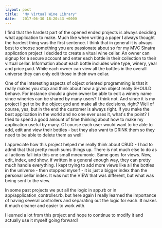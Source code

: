 ```yaml
---
layout: post
title:  "My Virtual Wine Library"
date:   2017-06-30 18:20:43 +0000
---
```



I find that the hardest part of the opened ended projects is always deciding what application to make.  Much like when writing a paper I always thought the hardest thing was the first sentence.  I think that in general it is always best to choose something you are passionate about so for my MVC Sinatra application project I decided to create a vitual wine cellar.  An owner can signup for a secure account and enter each bottle in their collection to their virtual cellar.  Information about each bottle includes wine type, winery, year and price paid.  While each owner can view all the bottles in the overall universe they can only edit those in their own cellar.

One of the interesting aspects of object oriented programming is that it really makes you stop and think about how a given object really SHOULD behave.  For instance should a given owner be able to edit a winery name since wineries can be shared by many users?  I think not.  And since it is my project I get to be the object god and make all the decisions, right?  Well of course, yes, but in the end the customer is always right.  If you make the best application in the world and no one ever uses it, what's the point?  I tried to spend a good amount of time thinking about how to make my application useful by many.  Of course each user would want to be able to add, edit and view their bottles - but they also want to DRINK them so they need to be able to delete them as well!

I appreciate how this project helped me really think about CRUD - I had to admit that that pretty much sums things up.  There is not much else to do as all actions fall into this one small mneumonic.  Same goes for views.  New, edit, index, and show, if written in a general enough way, they can pretty much handle everything.  I kept trying to add more views like all the bottles in the universe - then stopped myself - it is just a bigger index than the personal cellar index.  It was not the VIEW that was different, but what was being sent to the view.  

In some past projects we put all the logic in app.rb or in app/application_controller.rb, but here again I really learned the importance of having several controllers and separating out the logic for each.  It makes it much cleaner and easier to work with.

I learned a lot from this project and hope to continue to modify it and actually use it myself going forward!
